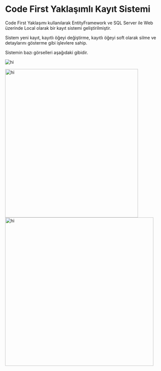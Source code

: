 # Code First Yaklaşımlı Kayıt Sistemi 


Code First Yaklaşımı kullanılarak EntityFramework ve SQL Server ile Web üzerinde Local olarak bir kayıt sistemi geliştirilmiştir.

Sistem yeni kayıt, kayıtlı öğeyi değiştirme, kayıtlı öğeyi soft olarak silme ve detaylarını gösterme gibi işlevlere sahip.

Sistemin bazı görselleri aşağıdaki gibidir.

<img src="https://user-images.githubusercontent.com/43731116/114077332-5acd4480-98b0-11eb-842b-1e3ed293004f.PNG" alt="hi" class="inline"/>

<img src="https://user-images.githubusercontent.com/43731116/114077345-5d2f9e80-98b0-11eb-9282-236118690de4.PNG" height="480" width="430" alt="hi" class="inline"/>      <img src="https://user-images.githubusercontent.com/43731116/114077350-5ef96200-98b0-11eb-812a-9e3f7dc77f96.PNG" height="480" width="480" alt="hi" class="inline"/>

